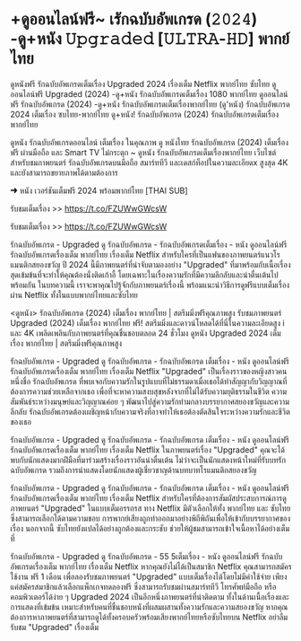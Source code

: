 # +ดูออนไลน์ฟรี~ เรักฉบับอัพเกรด (𝟸𝟶𝟸𝟺) -ดู+หนัง 𝚄𝚙𝚐𝚛𝚊𝚍𝚎𝚍 [𝚄𝙻𝚃𝚁𝙰-𝙷𝙳] พากย์ไทย

ดูหนังฟรี รักฉบับอัพเกรดเต็มเรื่อง Upgraded 2024 เรื่องเต็ม Netflix พากย์ไทย ซับไทย ดูออนไลน์ฟรี Upgraded (2024) -ดู+หนัง รักฉบับอัพเกรดเต็มเรื่อง 1080 พากย์ไทย ดูออนไลน์ฟรี รักฉบับอัพเกรด (2024) -ดู+หนัง รักฉบับอัพเกรดเต็มเรื่องพากย์ไทย (ดู'หนัง) รักฉบับอัพเกรด 2024 เต็มเรื่อง ซบไทย-พากย์ไทย ดู+หนัง! รักฉบับอัพเกรด (2024) รักฉบับอัพเกรดเต็มเรื่อง พากย์ไทย

ดูหนัง รักฉบับอัพเกรดออนไลน์ เต็มเรื่อง ในคุณภาพ ดู หนังไทย รักฉบับอัพเกรด (2024) เต็มเรื่อง ฟรี ผ่านมือถือ และ Smart TV ไม่กระตุก ~ ดูหนัง รักฉบับอัพเกรดเต็มเรื่องพากย์ไทย เว็บไซต์สำหรับชมภาพยนตร์ รักฉบับอัพเกรดบนมือถือ สมาร์ททีวี และเดสก์ท็อปในความละเอียดx สูงสุด 4K และยังสามารถขยายภาพได้ตามต้องการ

➜ หนัง เวอร์ชันเต็มฟรี 2024 พร้อมพากย์ไทย [THAI SUB]

รับชมเต็มเรื่อง >> https://t.co/FZUWwGWcsW

รับชมเต็มเรื่อง >> https://t.co/FZUWwGWcsW

รักฉบับอัพเกรด - Upgraded ดู รักฉบับอัพเกรด - รักฉบับอัพเกรดเต็มเรื่อง - หนัง ดูออนไลน์ฟรี รักฉบับอัพเกรดเรื่องเต็ม พากย์ไทย เรื่องเต็ม Netflix สำหรับใครที่เป็นแฟนของภาพยนตร์แนวโรแมนติกสยองขวัญ ปี 2024 นี้มีภาพยนตร์ที่น่าจับตามองอย่าง "Upgraded" ที่มาพร้อมกับเนื้อเรื่องสุดเข้มข้นที่จะทำให้คุณต้องนั่งติดเก้าอี้ โดยเฉพาะในเรื่องความรักที่มีความลึกลับและน่าตื่นเต้นไปพร้อมกัน ในบทความนี้ เราจะพาคุณไปรู้จักกับภาพยนตร์เรื่องนี้ พร้อมแนะนำวิธีการดูฟรีแบบเต็มเรื่อง ผ่าน Netflix ทั้งในแบบพากย์ไทยและซับไทย

<ดูหนัง> รักฉบับอัพเกรด (2024) เต็มเรื่อง พากย์ไทย | สตรีมมิ่งฟรีคุณภาพสูง รับชมภาพยนตร์ Upgraded (2024) เต็มเรื่อง พากย์ไทย ฟรี! สตรีมมิ่งและดาวน์โหลดได้ที่นี่ในความละเอียดสูง i และ 4K เพลิดเพลินกับภาพยนตร์ที่คุณชื่นชอบตลอด 24 ชั่วโมง ดูหนัง Upgraded 2024 เต็มเรื่อง พากย์ไทย | สตรีมมิ่งฟรีคุณภาพสูง

รักฉบับอัพเกรด - Upgraded ดู รักฉบับอัพเกรด - รักฉบับอัพเกรด เต็มเรื่อง - หนัง ดูออนไลน์ฟรี รักฉบับอัพเกรดเรื่องเต็ม พากย์ไทย เรื่องเต็ม Netflix "Upgraded" เป็นเรื่องราวของหญิงสาวคนหนึ่งชื่อ รักฉบับอัพเกรด ที่พบเจอกับความรักในรูปแบบที่ไม่ธรรมดาเมื่อเธอได้ทำสัญญากับวิญญาณที่ต้องการความช่วยเหลือจากเธอ เพื่อที่จะหาความสงบสุขหลังจากที่ไม่ได้รับความยุติธรรมในชีวิต ความสัมพันธ์ระหว่างมนุษย์และวิญญาณค่อย ๆ พัฒนาไปสู่ความรักท่ามกลางบรรยากาศสยองขวัญและความลึกลับ รักฉบับอัพเกรดต้องเผชิญหน้ากับความจริงที่อาจทำให้เธอต้องตัดสินใจระหว่างความรักและชีวิตของเธอ

รักฉบับอัพเกรด - Upgraded ดู รักฉบับอัพเกรด - รักฉบับอัพเกรด เต็มเรื่อง - หนัง ดูออนไลน์ฟรี รักฉบับอัพเกรดเรื่องเต็ม พากย์ไทย เรื่องเต็ม Netflix ในภาพยนตร์เรื่อง "Upgraded" คุณจะได้พบกับนักแสดงมากฝีมือที่มาร่วมสร้างเรื่องราวอันน่าตื่นเต้น ไม่ว่าจะเป็นนักแสดงหน้าใหม่ที่รับบทรักฉบับอัพเกรด รวมถึงการนำแสดงโดยนักแสดงผู้เชี่ยวชาญด้านบทบาทโรแมนติกสยองขวัญ

รักฉบับอัพเกรด - Upgraded ดู รักฉบับอัพเกรด - รักฉบับอัพเกรด เต็มเรื่อง - หนัง ดูออนไลน์ฟรี รักฉบับอัพเกรดเรื่องเต็ม พากย์ไทย เรื่องเต็ม Netflix สำหรับใครที่ต้องการสัมผัสประสบการณ์การดูภาพยนตร์ "Upgraded" ในแบบเต็มอรรถรส ทาง Netflix มีตัวเลือกให้ทั้ง พากย์ไทย และ ซับไทย ซึ่งสามารถเลือกได้ตามความชอบ การพากย์เสียงถูกทำออกมาอย่างพิถีพิถันเพื่อให้เข้ากับบรรยากาศของเรื่อง นอกจากนี้ ซับไทยยังแปลได้อย่างถูกต้องและกระชับ ช่วยให้ผู้ชมสามารถเข้าใจเนื้อหาได้อย่างเต็มที่

รักฉบับอัพเกรด - Upgraded ดู รักฉบับอัพเกรด - 55 5เต็มเรื่อง - หนัง ดูออนไลน์ฟรี รักฉบับอัพเกรดเรื่องเต็ม พากย์ไทย เรื่องเต็ม Netflix หากคุณยังไม่ได้เป็นสมาชิก Netflix คุณสามารถสมัครใช้งาน ฟรี 1 เดือน เพื่อลองรับชมภาพยนตร์ "Upgraded" แบบเต็มเรื่องได้โดยไม่มีค่าใช้จ่าย เพียงแค่สมัครสมาชิกแล้วเลือกแพ็กเกจทดลองฟรี ซึ่งสามารถรับชมผ่านสมาร์ททีวี โทรศัพท์มือถือ หรือคอมพิวเตอร์ได้ง่าย ๆ Upgraded 2024 เป็นอีกหนึ่งภาพยนตร์ที่น่าติดตาม ทั้งในด้านเนื้อเรื่องและการแสดงที่เข้มข้น เหมาะสำหรับคนที่ชื่นชอบหนังที่ผสมผสานทั้งความรักและความสยองขวัญ หากคุณต้องการหาภาพยนตร์ที่สามารถดูได้ทั้งครอบครัวพร้อมเสียงพากย์ไทยหรือซับไทยบน Netflix อย่าลืมรับชม "Upgraded" เรื่องเต็ม
